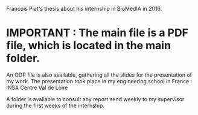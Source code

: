 Francois Piat's thesis about his internship in BioMedIA in 2016.

# IMPORTANT : The main file is a PDF file, which is located in the main folder.

An ODP file is also available, gathering all the slides for the presentation of my work. The presentation took place in my engineering school in France : INSA Centre Val de Loire 

A folder is available to consult any report send weekly to my supervisor during the first weeks of the internship.
